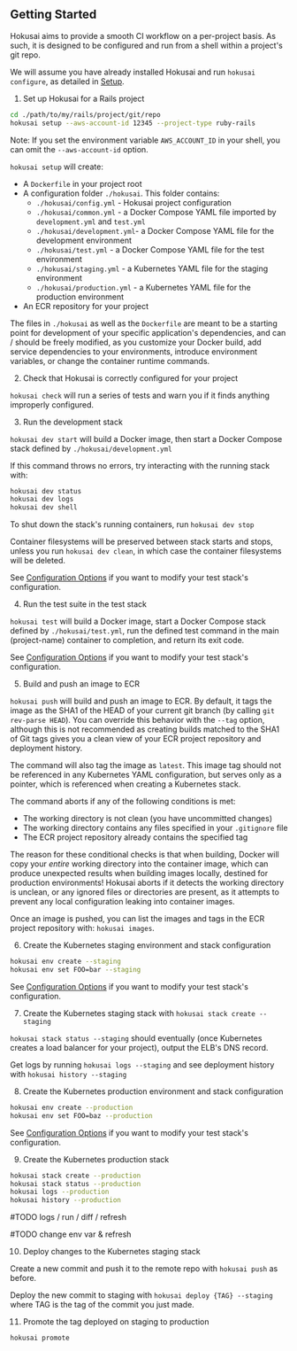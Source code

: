 ## Getting Started

Hokusai aims to provide a smooth CI workflow on a per-project basis.  As such, it is designed to be configured and run from a shell within a project's git repo.

We will assume you have already installed Hokusai and run `hokusai configure`, as detailed in [Setup](#Setup).

1) Set up Hokusai for a Rails project

```bash
cd ./path/to/my/rails/project/git/repo
hokusai setup --aws-account-id 12345 --project-type ruby-rails
```

Note: If you set the environment variable `AWS_ACCOUNT_ID` in your shell, you can omit the `--aws-account-id` option.

`hokusai setup` will create:
- A `Dockerfile` in your project root
- A configuration folder `./hokusai`.  This folder contains:
  * `./hokusai/config.yml` - Hokusai project configuration
  * `./hokusai/common.yml` - a Docker Compose YAML file imported by `development.yml` and `test.yml`
  * `./hokusai/development.yml`- a Docker Compose YAML file for the development environment
  * `./hokusai/test.yml` - a Docker Compose YAML file for the test environment
  * `./hokusai/staging.yml` - a Kubernetes YAML file for the staging environment
  * `./hokusai/production.yml` - a Kubernetes YAML file for the production environment
- An ECR repository for your project

The files in `./hokusai` as well as the `Dockerfile` are meant to be a starting point for development of your specific application's dependencies, and can / should be freely modified, as you customize your Docker build, add service dependencies to your environments, introduce environment variables, or change the container runtime commands.

2) Check that Hokusai is correctly configured for your project

`hokusai check` will run a series of tests and warn you if it finds anything improperly configured.

3) Run the development stack

`hokusai dev start` will build a Docker image, then start a Docker Compose stack defined by `./hokusai/development.yml`

If this command throws no errors, try interacting with the running stack with:

```bash
hokusai dev status
hokusai dev logs
hokusai dev shell
```

To shut down the stack's running containers, run `hokusai dev stop`

Container filesystems will be preserved between stack starts and stops, unless you run `hokusai dev clean`, in which case the container filesystems will be deleted.

See [Configuration Options](./Configuration_Options.md) if you want to modify your test stack's configuration.


4) Run the test suite in the test stack

`hokusai test` will build a Docker image, start a Docker Compose stack defined by `./hokusai/test.yml`, run the defined test command in the main (project-name) container to completion, and return its exit code.

See [Configuration Options](./Configuration_Options.md) if you want to modify your test stack's configuration.

5) Build and push an image to ECR

`hokusai push` will build and push an image to ECR.  By default, it tags the image as the SHA1 of the HEAD of your current git branch (by calling `git rev-parse HEAD`).  You can override this behavior with the `--tag` option, although this is not recommended as creating builds matched to the SHA1 of Git tags gives you a clean view of your ECR project repository and deployment history.

The command will also tag the image as `latest`.  This image tag should not be referenced in any Kubernetes YAML configuration, but serves only as a pointer, which is referenced when creating a Kubernetes stack.

The command aborts if any of the following conditions is met:
- The working directory is not clean (you have uncommitted changes)
- The working directory contains any files specified in your `.gitignore` file
- The ECR project repository already contains the specified tag

The reason for these conditional checks is that when building, Docker will copy your _entire_ working directory into the container image, which can produce unexpected results when building images locally, destined for production environments!  Hokusai aborts if it detects the working directory is unclean, or any ignored files or directories are present, as it attempts to prevent any local configuration leaking into container images.

Once an image is pushed, you can list the images and tags in the ECR project repository with: `hokusai images`.

6) Create the Kubernetes staging environment and stack configuration

```bash
hokusai env create --staging
hokusai env set FOO=bar --staging
```

See [Configuration Options](./Configuration_Options.md) if you want to modify your test stack's configuration.


7) Create the Kubernetes staging stack with `hokusai stack create --staging`

`hokusai stack status --staging` should eventually (once Kubernetes creates a load balancer for your project), output the ELB's DNS record.

Get logs by running `hokusai logs --staging` and see deployment history with `hokusai history --staging`

8) Create the Kubernetes production environment and stack configuration

```bash
hokusai env create --production
hokusai env set FOO=baz --production
```

See [Configuration Options](./Configuration_Options.md) if you want to modify your test stack's configuration.

9) Create the Kubernetes production stack

```bash
hokusai stack create --production
hokusai stack status --production
hokusai logs --production
hokusai history --production
```

#TODO logs / run / diff / refresh

#TODO change env var & refresh

10) Deploy changes to the Kubernetes staging stack

Create a new commit and push it to the remote repo with `hokusai push` as before.

Deploy the new commit to staging with `hokusai deploy {TAG} --staging` where TAG is the tag of the commit you just made.

11) Promote the tag deployed on staging to production

```bash
hokusai promote
```
